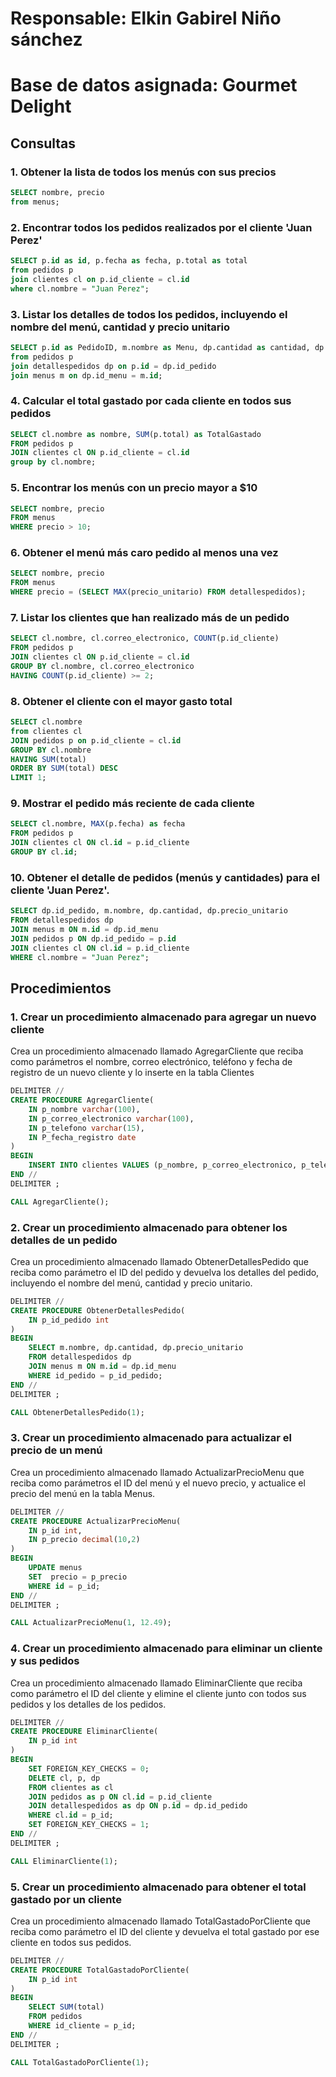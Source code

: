 # Responsable: Elkin Gabirel Niño sánchez
# Base de datos asignada: Gourmet Delight

## Consultas

### 1. Obtener la lista de todos los menús con sus precios

```sql
SELECT nombre, precio
from menus;
```

### 2. Encontrar todos los pedidos realizados por el cliente 'Juan Perez'

```sql
SELECT p.id as id, p.fecha as fecha, p.total as total
from pedidos p
join clientes cl on p.id_cliente = cl.id
where cl.nombre = "Juan Perez";
```

### 3. Listar los detalles de todos los pedidos, incluyendo el nombre del menú, cantidad y precio unitario

```sql
SELECT p.id as PedidoID, m.nombre as Menu, dp.cantidad as cantidad, dp.precio_unitario as precio_unitario
from pedidos p
join detallespedidos dp on p.id = dp.id_pedido
join menus m on dp.id_menu = m.id;
```

### 4. Calcular el total gastado por cada cliente en todos sus pedidos

```sql
SELECT cl.nombre as nombre, SUM(p.total) as TotalGastado
FROM pedidos p
JOIN clientes cl ON p.id_cliente = cl.id
group by cl.nombre;
```

### 5. Encontrar los menús con un precio mayor a $10

```sql
SELECT nombre, precio
FROM menus
WHERE precio > 10;
```

### 6. Obtener el menú más caro pedido al menos una vez

```sql
SELECT nombre, precio
FROM menus
WHERE precio = (SELECT MAX(precio_unitario) FROM detallespedidos);
```

### 7. Listar los clientes que han realizado más de un pedido

```sql
SELECT cl.nombre, cl.correo_electronico, COUNT(p.id_cliente)
FROM pedidos p
JOIN clientes cl ON p.id_cliente = cl.id
GROUP BY cl.nombre, cl.correo_electronico
HAVING COUNT(p.id_cliente) >= 2;
```

### 8. Obtener el cliente con el mayor gasto total

```sql
SELECT cl.nombre
from clientes cl
JOIN pedidos p on p.id_cliente = cl.id
GROUP BY cl.nombre
HAVING SUM(total)
ORDER BY SUM(total) DESC
LIMIT 1;
```

### 9. Mostrar el pedido más reciente de cada cliente

```sql
SELECT cl.nombre, MAX(p.fecha) as fecha
FROM pedidos p
JOIN clientes cl ON cl.id = p.id_cliente
GROUP BY cl.id;
```


### 10. Obtener el detalle de pedidos (menús y cantidades) para el cliente 'Juan Perez'.

```sql
SELECT dp.id_pedido, m.nombre, dp.cantidad, dp.precio_unitario
FROM detallespedidos dp
JOIN menus m ON m.id = dp.id_menu
JOIN pedidos p ON dp.id_pedido = p.id
JOIN clientes cl ON cl.id = p.id_cliente
WHERE cl.nombre = "Juan Perez";
```

## Procedimientos

### 1. Crear un procedimiento almacenado para agregar un nuevo cliente

Crea un procedimiento almacenado llamado AgregarCliente que reciba como parámetros el nombre, correo electrónico, teléfono y fecha de registro de un nuevo cliente y lo inserte en la tabla Clientes

```sql
DELIMITER //
CREATE PROCEDURE AgregarCliente(
    IN p_nombre varchar(100),
    IN p_correo_electronico varchar(100),
    IN p_telefono varchar(15),
    IN P_fecha_registro date
)
BEGIN
    INSERT INTO clientes VALUES (p_nombre, p_correo_electronico, p_telefono, p_fecha_registro);
END //
DELIMITER ;

CALL AgregarCliente();
```

### 2. Crear un procedimiento almacenado para obtener los detalles de un pedido

Crea un procedimiento almacenado llamado ObtenerDetallesPedido que reciba
como parámetro el ID del pedido y devuelva los detalles del pedido, incluyendo el nombre del menú, cantidad y precio unitario.

```sql
DELIMITER //
CREATE PROCEDURE ObtenerDetallesPedido(
    IN p_id_pedido int
)
BEGIN
    SELECT m.nombre, dp.cantidad, dp.precio_unitario
    FROM detallespedidos dp
    JOIN menus m ON m.id = dp.id_menu
    WHERE id_pedido = p_id_pedido;
END //
DELIMITER ;

CALL ObtenerDetallesPedido(1);
```


### 3. Crear un procedimiento almacenado para actualizar el precio de un menú

Crea un procedimiento almacenado llamado ActualizarPrecioMenu que reciba
como parámetros el ID del menú y el nuevo precio, y actualice el precio del menú en la tabla Menus.

```sql
DELIMITER //
CREATE PROCEDURE ActualizarPrecioMenu(
    IN p_id int,
    IN p_precio decimal(10,2)
)
BEGIN
    UPDATE menus
    SET  precio = p_precio
    WHERE id = p_id;
END //
DELIMITER ;

CALL ActualizarPrecioMenu(1, 12.49);
```


### 4. Crear un procedimiento almacenado para eliminar un cliente y sus pedidos

Crea un procedimiento almacenado llamado EliminarCliente que reciba como
parámetro el ID del cliente y elimine el cliente junto con todos sus pedidos y los detalles de los pedidos.

```sql
DELIMITER //
CREATE PROCEDURE EliminarCliente(
    IN p_id int
)
BEGIN
    SET FOREIGN_KEY_CHECKS = 0;
    DELETE cl, p, dp
    FROM clientes as cl
    JOIN pedidos as p ON cl.id = p.id_cliente
    JOIN detallespedidos as dp ON p.id = dp.id_pedido
    WHERE cl.id = p_id;
    SET FOREIGN_KEY_CHECKS = 1;
END //
DELIMITER ;

CALL EliminarCliente(1);
```


### 5. Crear un procedimiento almacenado para obtener el total gastado por un cliente

Crea un procedimiento almacenado llamado TotalGastadoPorCliente que reciba
como parámetro el ID del cliente y devuelva el total gastado por ese cliente en todos sus pedidos.

```sql
DELIMITER //
CREATE PROCEDURE TotalGastadoPorCliente(
    IN p_id int
)
BEGIN
    SELECT SUM(total) 
    FROM pedidos 
    WHERE id_cliente = p_id;
END //
DELIMITER ;

CALL TotalGastadoPorCliente(1);
```










